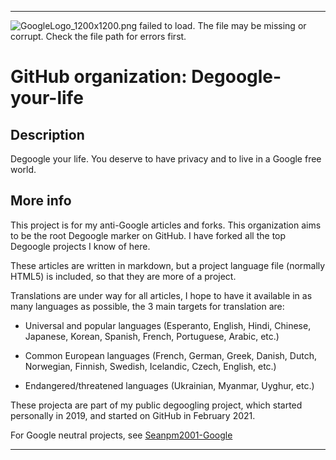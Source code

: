 
***

![GoogleLogo_1200x1200.png failed to load. The file may be missing or corrupt. Check the file path for errors first.](/AdditionalInfo/1/Degoogle-your-life/GoogleLogo_1200x1200.png)

# GitHub organization: Degoogle-your-life

## Description

Degoogle your life. You deserve to have privacy and to live in a Google free world.

## More info

This project is for my anti-Google articles and forks. This organization aims to be the root Degoogle marker on GitHub. I have forked all the top Degoogle projects I know of here.

These articles are written in markdown, but a project language file (normally HTML5) is included, so that they are more of a project.

Translations are under way for all articles, I hope to have it available in as many languages as possible, the 3 main targets for translation are:

* Universal and popular languages (Esperanto, English, Hindi, Chinese, Japanese, Korean, Spanish, French, Portuguese, Arabic, etc.)

* Common European languages (French, German, Greek, Danish, Dutch, Norwegian, Finnish, Swedish, Icelandic, Czech, English, etc.)

* Endangered/threatened languages (Ukrainian, Myanmar, Uyghur, etc.)

These projecta are part of my public degoogling project, which started personally in 2019, and started on GitHub in February 2021.

For Google neutral projects, see [Seanpm2001-Google](https://github.com/seanpm2001-Google)

***
